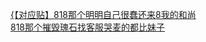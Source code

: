 [{【对应贴】818那个明明自己很蠢还来8我的和尚](http://tieba.baidu.com/p/3550186726?see_lz=1&pn=)   
[818那个摧毁瑰石找客服哭麦的都比妹子](http://tieba.baidu.com/p/3549665705?see_lz=1&pn=)   
